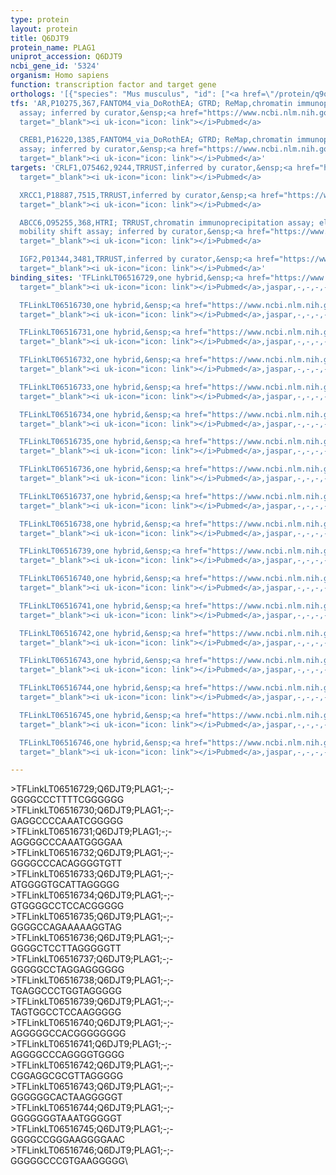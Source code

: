 ```yaml
---
type: protein
layout: protein
title: Q6DJT9
protein_name: PLAG1
uniprot_accession: Q6DJT9
ncbi_gene_id: '5324'
organism: Homo sapiens
function: transcription factor and target gene
orthologs: '[{"species": "Mus musculus", "id": ["<a href=\"/protein/q9qye0\">Q9QYE0</a>"]}, {"species": "Rattus norvegicus", "id": ["Q5U2T6"]}]'
tfs: 'AR,P10275,367,FANTOM4_via_DoRothEA; GTRD; ReMap,chromatin immunoprecipitation
  assay; inferred by curator,&ensp;<a href="https://www.ncbi.nlm.nih.gov/pubmed/?term=29126285%5Buid%5D+OR+15691881%5Buid%5D+OR+27924024%5Buid%5D+OR+20211142%5Buid%5D"
  target="_blank"><i uk-icon="icon: link"></i>Pubmed</a>

  CREB1,P16220,1385,FANTOM4_via_DoRothEA; GTRD; ReMap,chromatin immunoprecipitation
  assay; inferred by curator,&ensp;<a href="https://www.ncbi.nlm.nih.gov/pubmed/?term=29126285%5Buid%5D+OR+15691881%5Buid%5D+OR+27924024%5Buid%5D+OR+20211142%5Buid%5D"
  target="_blank"><i uk-icon="icon: link"></i>Pubmed</a>'
targets: 'CRLF1,O75462,9244,TRRUST,inferred by curator,&ensp;<a href="https://www.ncbi.nlm.nih.gov/pubmed/?term=14712223%5Buid%5D+OR+29087512%5Buid%5D"
  target="_blank"><i uk-icon="icon: link"></i>Pubmed</a>

  XRCC1,P18887,7515,TRRUST,inferred by curator,&ensp;<a href="https://www.ncbi.nlm.nih.gov/pubmed/?term=16596326%5Buid%5D+OR+29087512%5Buid%5D"
  target="_blank"><i uk-icon="icon: link"></i>Pubmed</a>

  ABCC6,O95255,368,HTRI; TRRUST,chromatin immunoprecipitation assay; electrophoretic
  mobility shift assay; inferred by curator,&ensp;<a href="https://www.ncbi.nlm.nih.gov/pubmed/?term=29087512%5Buid%5D+OR+18850323%5Buid%5D+OR+22900683%5Buid%5D"
  target="_blank"><i uk-icon="icon: link"></i>Pubmed</a>

  IGF2,P01344,3481,TRRUST,inferred by curator,&ensp;<a href="https://www.ncbi.nlm.nih.gov/pubmed/?term=11284386%5Buid%5D+OR+11888928%5Buid%5D+OR+10646861%5Buid%5D+OR+14712223%5Buid%5D+OR+23023303%5Buid%5D+OR+14695992%5Buid%5D+OR+29087512%5Buid%5D"
  target="_blank"><i uk-icon="icon: link"></i>Pubmed</a>'
binding_sites: 'TFLinkLT06516729,one hybrid,&ensp;<a href="https://www.ncbi.nlm.nih.gov/pubmed/?term=16041365%5Buid%5D"
  target="_blank"><i uk-icon="icon: link"></i>Pubmed</a>,jaspar,-,-,-,-,-

  TFLinkLT06516730,one hybrid,&ensp;<a href="https://www.ncbi.nlm.nih.gov/pubmed/?term=16041365%5Buid%5D"
  target="_blank"><i uk-icon="icon: link"></i>Pubmed</a>,jaspar,-,-,-,-,-

  TFLinkLT06516731,one hybrid,&ensp;<a href="https://www.ncbi.nlm.nih.gov/pubmed/?term=16041365%5Buid%5D"
  target="_blank"><i uk-icon="icon: link"></i>Pubmed</a>,jaspar,-,-,-,-,-

  TFLinkLT06516732,one hybrid,&ensp;<a href="https://www.ncbi.nlm.nih.gov/pubmed/?term=16041365%5Buid%5D"
  target="_blank"><i uk-icon="icon: link"></i>Pubmed</a>,jaspar,-,-,-,-,-

  TFLinkLT06516733,one hybrid,&ensp;<a href="https://www.ncbi.nlm.nih.gov/pubmed/?term=16041365%5Buid%5D"
  target="_blank"><i uk-icon="icon: link"></i>Pubmed</a>,jaspar,-,-,-,-,-

  TFLinkLT06516734,one hybrid,&ensp;<a href="https://www.ncbi.nlm.nih.gov/pubmed/?term=16041365%5Buid%5D"
  target="_blank"><i uk-icon="icon: link"></i>Pubmed</a>,jaspar,-,-,-,-,-

  TFLinkLT06516735,one hybrid,&ensp;<a href="https://www.ncbi.nlm.nih.gov/pubmed/?term=16041365%5Buid%5D"
  target="_blank"><i uk-icon="icon: link"></i>Pubmed</a>,jaspar,-,-,-,-,-

  TFLinkLT06516736,one hybrid,&ensp;<a href="https://www.ncbi.nlm.nih.gov/pubmed/?term=16041365%5Buid%5D"
  target="_blank"><i uk-icon="icon: link"></i>Pubmed</a>,jaspar,-,-,-,-,-

  TFLinkLT06516737,one hybrid,&ensp;<a href="https://www.ncbi.nlm.nih.gov/pubmed/?term=16041365%5Buid%5D"
  target="_blank"><i uk-icon="icon: link"></i>Pubmed</a>,jaspar,-,-,-,-,-

  TFLinkLT06516738,one hybrid,&ensp;<a href="https://www.ncbi.nlm.nih.gov/pubmed/?term=16041365%5Buid%5D"
  target="_blank"><i uk-icon="icon: link"></i>Pubmed</a>,jaspar,-,-,-,-,-

  TFLinkLT06516739,one hybrid,&ensp;<a href="https://www.ncbi.nlm.nih.gov/pubmed/?term=16041365%5Buid%5D"
  target="_blank"><i uk-icon="icon: link"></i>Pubmed</a>,jaspar,-,-,-,-,-

  TFLinkLT06516740,one hybrid,&ensp;<a href="https://www.ncbi.nlm.nih.gov/pubmed/?term=16041365%5Buid%5D"
  target="_blank"><i uk-icon="icon: link"></i>Pubmed</a>,jaspar,-,-,-,-,-

  TFLinkLT06516741,one hybrid,&ensp;<a href="https://www.ncbi.nlm.nih.gov/pubmed/?term=16041365%5Buid%5D"
  target="_blank"><i uk-icon="icon: link"></i>Pubmed</a>,jaspar,-,-,-,-,-

  TFLinkLT06516742,one hybrid,&ensp;<a href="https://www.ncbi.nlm.nih.gov/pubmed/?term=16041365%5Buid%5D"
  target="_blank"><i uk-icon="icon: link"></i>Pubmed</a>,jaspar,-,-,-,-,-

  TFLinkLT06516743,one hybrid,&ensp;<a href="https://www.ncbi.nlm.nih.gov/pubmed/?term=16041365%5Buid%5D"
  target="_blank"><i uk-icon="icon: link"></i>Pubmed</a>,jaspar,-,-,-,-,-

  TFLinkLT06516744,one hybrid,&ensp;<a href="https://www.ncbi.nlm.nih.gov/pubmed/?term=16041365%5Buid%5D"
  target="_blank"><i uk-icon="icon: link"></i>Pubmed</a>,jaspar,-,-,-,-,-

  TFLinkLT06516745,one hybrid,&ensp;<a href="https://www.ncbi.nlm.nih.gov/pubmed/?term=16041365%5Buid%5D"
  target="_blank"><i uk-icon="icon: link"></i>Pubmed</a>,jaspar,-,-,-,-,-

  TFLinkLT06516746,one hybrid,&ensp;<a href="https://www.ncbi.nlm.nih.gov/pubmed/?term=16041365%5Buid%5D"
  target="_blank"><i uk-icon="icon: link"></i>Pubmed</a>,jaspar,-,-,-,-,-'

---
```

\>TFLinkLT06516729;Q6DJT9;PLAG1;-;-\GGGGCCCTTTTCGGGGGG\\>TFLinkLT06516730;Q6DJT9;PLAG1;-;-\GAGGCCCCAAATCGGGGG\\>TFLinkLT06516731;Q6DJT9;PLAG1;-;-\AGGGGCCCAAATGGGGAA\\>TFLinkLT06516732;Q6DJT9;PLAG1;-;-\GGGGCCCACAGGGGTGTT\\>TFLinkLT06516733;Q6DJT9;PLAG1;-;-\ATGGGGTGCATTAGGGGG\\>TFLinkLT06516734;Q6DJT9;PLAG1;-;-\GTGGGGCCTCCACGGGGG\\>TFLinkLT06516735;Q6DJT9;PLAG1;-;-\GGGGCCAGAAAAAGGTAG\\>TFLinkLT06516736;Q6DJT9;PLAG1;-;-\GGGGCTCCTTAGGGGGTT\\>TFLinkLT06516737;Q6DJT9;PLAG1;-;-\GGGGGCCTAGGAGGGGGG\\>TFLinkLT06516738;Q6DJT9;PLAG1;-;-\TGAGGCCCTGGTAGGGGG\\>TFLinkLT06516739;Q6DJT9;PLAG1;-;-\TAGTGGCCTCCAAGGGGG\\>TFLinkLT06516740;Q6DJT9;PLAG1;-;-\AGGGGGCCACGGGGGGGG\\>TFLinkLT06516741;Q6DJT9;PLAG1;-;-\AGGGGCCCAGGGGTGGGG\\>TFLinkLT06516742;Q6DJT9;PLAG1;-;-\CGGAGGCGCGTTAGGGGG\\>TFLinkLT06516743;Q6DJT9;PLAG1;-;-\GGGGGGCACTAAGGGGGT\\>TFLinkLT06516744;Q6DJT9;PLAG1;-;-\GGGGGGGTAAATGGGGGT\\>TFLinkLT06516745;Q6DJT9;PLAG1;-;-\GGGGCCGGGAAGGGGAAC\\>TFLinkLT06516746;Q6DJT9;PLAG1;-;-\GGGGGCCCGTGAAGGGGG\